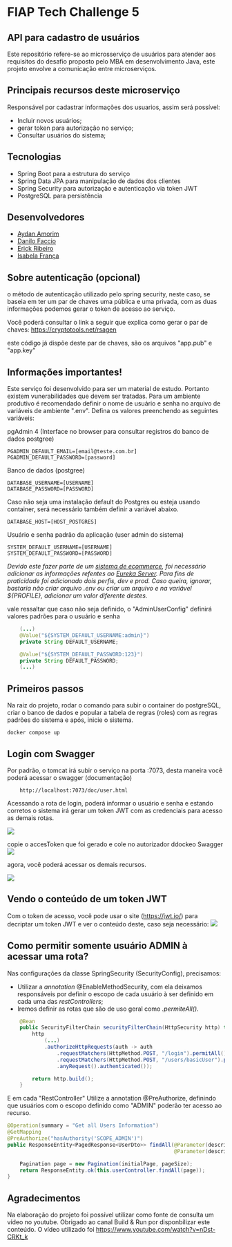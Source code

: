 # FIAP Tech Challenge 5

## API para cadastro de usuários

Este repositório refere-se ao microsserviço de usuários para atender aos requisitos do desafio proposto pelo
MBA em desenvolvimento Java, este projeto envolve a comunicação entre microserviços.

## Principais recursos deste microserviço

Responsável por cadastrar informações dos usuarios, assim será possível:

* Incluir novos usuários;
* gerar token para autorização no serviço;
* Consultar usuários do sistema;

## Tecnologias

* Spring Boot para a estrutura do serviço
* Spring Data JPA para manipulação de dados dos clientes
* Spring Security para autorização e autenticação via token JWT
* PostgreSQL para persistência

## Desenvolvedores

- [Aydan Amorim](https://github.com/AydanAmorim)
- [Danilo Faccio](https://github.com/DFaccio)
- [Erick Ribeiro](https://github.com/erickmatheusribeiro)
- [Isabela França](https://github.com/fysabelah)

## Sobre autenticação (opcional)

o método de autenticação utilizado pelo spring security, neste caso, se baseia em ter um par de chaves uma pública e uma
privada, com as duas informações podemos gerar o token de acesso ao serviço.

Você poderá consultar o link a seguir que explica como gerar o par de chaves: https://cryptotools.net/rsagen

este código já dispõe deste par de chaves, são os arquivos "app.pub" e "app.key"

## Informações importantes!

Este serviço foi desenvolvido para ser um material de estudo. Portanto existem vunerabilidades que devem ser tratadas.
Para um ambiente produtivo é recomendado definir o nome de usuário e senha no arquivo de variáveis de ambiente ".env".
Defina os valores preenchendo as seguintes variáveis:

pgAdmin 4 (Interface no browser para consultar registros do banco de dados postgree)

```
PGADMIN_DEFAULT_EMAIL=[email@teste.com.br]
PGADMIN_DEFAULT_PASSWORD=[password]
```

Banco de dados (postgree)

```
DATABASE_USERNAME=[USERNAME]
DATABASE_PASSWORD=[PASSWORD]
```

Caso não seja uma instalação default do Postgres ou esteja usando container, será necessário também definir a variável
abaixo.

```
DATABASE_HOST=[HOST_POSTGRES]
```

Usuário e senha padrão da aplicação (user admin do sistema)

```
SYSTEM_DEFAULT_USERNAME=[USERNAME]
SYSTEM_DEFAULT_PASSWORD=[PASSWORD]
```

_Devido este fazer parte de um [sistema de ecommerce](https://github.com/DFaccio/ecommerce-system), foi necessário
adicionar as informações refentes ao [Eureka Server](https://github.com/DFaccio/ecommerce-registry/tree/main).
Para fins de praticidade foi adicionado dois perfis, dev e prod. Caso queira, ignorar, bastaria não criar arquivo .env
ou
criar um arquivo e na variável ${PROFILE}, adicionar um valor diferente destes._

vale ressaltar que caso não seja definido, o "AdminUserConfig" definirá valores padrões para o usuário e senha

``` java
    (...)
    @Value("${SYSTEM_DEFAULT_USERNAME:admin}")
    private String DEFAULT_USERNAME;

    @Value("${SYSTEM_DEFAULT_PASSWORD:123}")
    private String DEFAULT_PASSWORD;
    (...)
```

## Primeiros passos

Na raiz do projeto, rodar o comando para subir o container do postgreSQL, criar o banco de dados e popular a tabela de
regras (roles) com as regras padrões do sistema e após, inicie o sistema.

```
docker compose up
```

## Login com Swagger

Por padrão, o tomcat irá subir o serviço na porta :7073, desta maneira você poderá acessar o swagger (documentação)

```
    http://localhost:7073/doc/user.html
```

Acessando a rota de login, poderá informar o usuário e senha e estando corretos o sistema irá gerar um token JWT com as
credenciais para acesso as demais rotas.

<img src ="./assets/login.png">

copie o accesToken que foi gerado e cole no autorizador ddockeo Swagger
<img src ="./assets/Authorize.png">

agora, você poderá acessar os demais recursos.

<img src ="./assets/request_logado.png">

## Vendo o conteúdo de um token JWT

Com o token de acesso, você pode usar o site (https://jwt.io/) para decriptar um token JWT e ver o conteúdo deste, caso
seja necessário:
<img src ="./assets/jwtToken.png">

## Como permitir somente usuário ADMIN à acessar uma rota?

Nas configurações da classe SpringSecurity (SecurityConfig), precisamos:

- Utilizar a *annotation* @EnableMethodSecurity, com ela deixamos responsáveis por definir o escopo de cada usuário à
  ser definido em cada uma das *restControllers*;
- Iremos definir as rotas que são de uso geral como *.permiteAll()*.

``` Java
    @Bean
    public SecurityFilterChain securityFilterChain(HttpSecurity http) throws Exception {
        http
            (...)
            .authorizeHttpRequests(auth -> auth
                .requestMatchers(HttpMethod.POST, "/login").permitAll()
                .requestMatchers(HttpMethod.POST, "/users/basicUser").permitAll()
                .anyRequest().authenticated());

        return http.build();
    }
```

E em cada "RestController" Utilize a annotation @PreAuthorize, definindo que usuários com o escopo definido como "ADMIN"
poderão ter acesso ao recurso.

``` Java
@Operation(summary = "Get all Users Information")
@GetMapping
@PreAuthorize("hasAuthority('SCOPE_ADMIN')")
public ResponseEntity<PagedResponse<UserDto>> findAll(@Parameter(description = "Default value 10. Max value 1000", example = "10") @RequestParam(required = false) Integer pageSize,
                                                      @Parameter(description = "Default value 0", example = "0") @RequestParam(required = false) Integer initialPage) {

    Pagination page = new Pagination(initialPage, pageSize);
    return ResponseEntity.ok(this.userController.findAll(page));
}
```

## Agradecimentos

Na elaboração do projeto foi possível utilizar como fonte de consulta um vídeo no youtube.
Obrigado ao canal Build & Run por disponbilizar este conteúdo. O vídeo utilizado
foi https://www.youtube.com/watch?v=nDst-CRKt_k